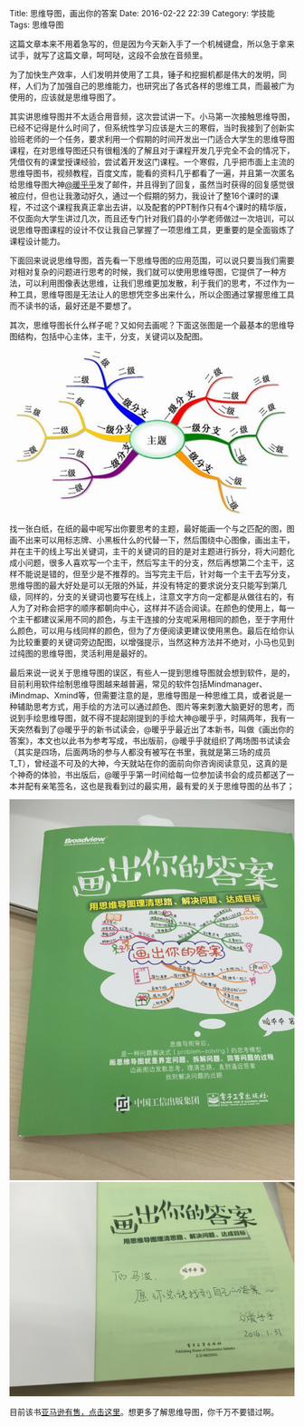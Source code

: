 Title: 思维导图，画出你的答案
Date: 2016-02-22 22:39
Category: 学技能
Tags: 思维导图

这篇文章本来不用着急写的，但是因为今天新入手了一个机械键盘，所以急于拿来试手，就写了这篇文章，呵呵哒，这段不会放在音频里。

为了加快生产效率，人们发明并使用了工具，锤子和挖掘机都是伟大的发明，同样，人们为了加强自己的思维能力，也研究出了各式各样的思维工具，而最被广为使用的，应该就是思维导图了。

其实讲思维导图并不太适合用音频，这次尝试讲一下。小马第一次接触思维导图，已经不记得是什么时间了，但系统性学习应该是大三的寒假，当时我接到了创新实验班老师的一个任务，要求利用一个假期的时间开发出一门适合大学生的思维导图课程，在对思维导图还只有很粗浅的了解且对于课程开发几乎完全不会的情况下，凭借仅有的课堂授课经验，尝试着开发这门课程。一个寒假，几乎把市面上主流的思维导图书，视频教程，百度文库，能看的资料几乎都看了一遍，并且第一次匿名给思维导图大神[@暖乎乎](http://weibo.com/nuanhuhu?is_hot=1)发了邮件，并且得到了回复，虽然当时获得的回复感觉很被应付，但也让我激动好久，通过一个假期的努力，我设计了整16个课时的课程，不过这个课程我真正拿出去讲，以及配套的PPT制作只有4个课时的精华版，不仅面向大学生讲过几次，而且还专门针对我们县的小学老师做过一次培训，可以说思维导图课程的设计不仅让我自己掌握了一项思维工具，更重要的是全面锻炼了课程设计能力。

下面回来说说思维导图，首先看一下思维导图的应用范围，可以说只要当我们需要对相对复杂的问题进行思考的时候，我们就可以使用思维导图，它提供了一种方法，可以利用图像表达思维，让我们思维更加发散，利于我们的思考，不过作为一种工具，思维导图是无法让人的思想凭空多出来什么，所以企图通过掌握思维工具而不读书的话，最好还是不要想了。

其次，思维导图长什么样子呢？又如何去画呢？下面这张图是一个最基本的思维导图结构，包括中心主体，主干，分支，关键词以及配图。
![Alt text](/images/siweidaotu1.jpg)
找一张白纸，在纸的最中呢写出你要思考的主题，最好能画一个与之匹配的图，图画不出来可以用标志牌、小黑板什么的代替一下，然后围绕中心图像，画出主干，并在主干的线上写出关键词，主干的关键词的目的是对主题进行拆分，将大问题化成小问题，很多人喜欢写一个主干，然后写主干的分支，然后再想第二个主干，这样不能说是错的，但至少是不推荐的。当写完主干后，针对每一个主干去写分支，思维导图的最大好处是可以无限的外延，并没有特定的要求说分支只能写到第几级，同样的，分支的关键词也要写在线上，注意文字方向一定都是从做往右的，有人为了对称会把字的顺序都朝向中心，这样并不适合阅读。在颜色的使用上，每一个主干都建议采用不同的颜色，与主干连接的分支呢采用相同的颜色，至于字用什么颜色，可以用与线同样的颜色，但为了方便阅读更建议使用黑色。最后在给你认为比较重要的关键词旁边配图，以增强提示，当然这种方法并不绝对，小马也见到过纯图的思维导图，灵活利用是最好的。

最后来说一说关于思维导图的误区，有些人一提到思维导图就会想到软件，是的，目前利用软件绘制思维导图越来越普遍，常见的软件包括Mindmanager、iMindmap、Xmind等，但需要注意的是，思维导图是一种思维工具，或者说是一种辅助思考方式，用手绘的方法可以通过颜色、图片等来刺激大脑更好的思考，而说到手绘思维导图，就不得不提起刚提到的手绘大神@暖乎乎，时隔两年，我有一天突然看到了@暖乎乎的新书试读会，@暖乎乎最近出了本新书，叫做《画出你的答案》，本文也以此书为参考写成，书出版前，@暖乎乎就组织了两场图书试读会（其实是四场，后面两场的参与人都没有被写在书里，我就是第三场的成员T_T），曾经遥不可及的大神，今天就站在你的面前向你咨询阅读意见，这真的是个神奇的体验，书出版后，@暖乎乎第一时间给每一位参加读书会的成员都送了一本并配有亲笔签名，这也是我看到过的最实用，最有爱的关于思维导图的丛书了；

![Alt text](/images/siweidaotu2.jpg)
![Alt text](/images/siweidaotu3.jpg)


目前该书[亚马逊有售，点击这里](http://www.amazon.cn/%E7%94%BB%E5%87%BA%E4%BD%A0%E7%9A%84%E7%AD%94%E6%A1%88-%E7%94%A8%E6%80%9D%E7%BB%B4%E5%AF%BC%E5%9B%BE%E7%90%86%E6%B8%85%E6%80%9D%E8%B7%AF-%E8%A7%A3%E5%86%B3%E9%97%AE%E9%A2%98-%E8%BE%BE%E6%88%90%E7%9B%AE%E6%A0%87-%E6%9A%96%E4%B9%8E%E4%B9%8E/dp/B01A6TSDVC/ref=sr_1_1?ie=UTF8&qid=1456155298&sr=8-1&keywords=%E7%94%BB%E5%87%BA%E4%BD%A0%E7%9A%84%E7%AD%94%E6%A1%88)。想更多了解思维导图，你千万不要错过啊。